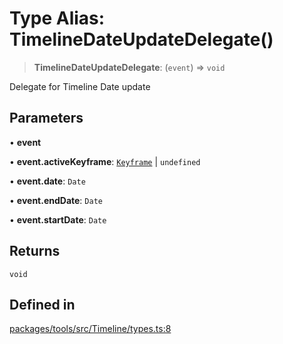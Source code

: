 # Type Alias: TimelineDateUpdateDelegate()

> **TimelineDateUpdateDelegate**: (`event`) => `void`

Delegate for Timeline Date update

## Parameters

• **event**

• **event.activeKeyframe**: [`Keyframe`](../classes/Keyframe.md) \| `undefined`

• **event.date**: `Date`

• **event.endDate**: `Date`

• **event.startDate**: `Date`

## Returns

`void`

## Defined in

[packages/tools/src/Timeline/types.ts:8](https://github.com/cognitedata/reveal/blob/2acd9d17229d2bc8e309653b4d6a39ad941e44f1/viewer/packages/tools/src/Timeline/types.ts#L8)
